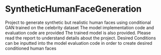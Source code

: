 # SyntheticHumanFaceGeneration
Project to generate synthetic but realistic human faces using conditional GAN trained on the celebrity dataset
The model implementation code and evaluation code are provided
The trained model is also provided.
Please read the report to understand details about the project. Desired Conditions can be inputted into the model evaluation code in order to create desired conditioned human faces
